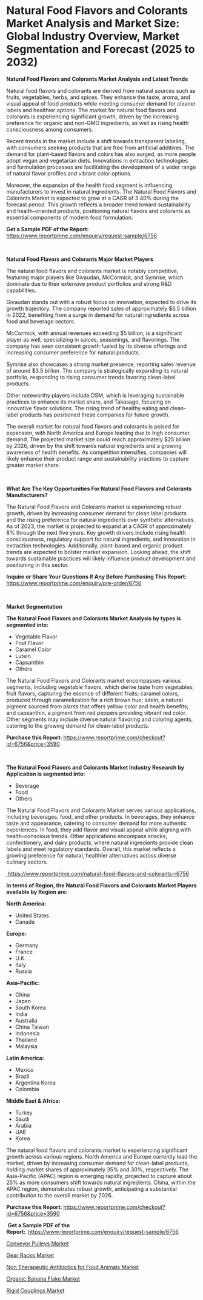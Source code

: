 <p><h1>Natural Food Flavors and Colorants Market Analysis and Market Size: Global Industry Overview, Market Segmentation and Forecast (2025 to 2032)</h1></p><p><strong>Natural Food Flavors and Colorants Market Analysis and Latest Trends</strong></p>
<p><p>Natural food flavors and colorants are derived from natural sources such as fruits, vegetables, herbs, and spices. They enhance the taste, aroma, and visual appeal of food products while meeting consumer demand for cleaner labels and healthier options. The market for natural food flavors and colorants is experiencing significant growth, driven by the increasing preference for organic and non-GMO ingredients, as well as rising health consciousness among consumers.</p><p>Recent trends in the market include a shift towards transparent labeling, with consumers seeking products that are free from artificial additives. The demand for plant-based flavors and colors has also surged, as more people adopt vegan and vegetarian diets. Innovations in extraction technologies and formulation processes are facilitating the development of a wider range of natural flavor profiles and vibrant color options. </p><p>Moreover, the expansion of the health food segment is influencing manufacturers to invest in natural ingredients. The Natural Food Flavors and Colorants Market is expected to grow at a CAGR of 3.40% during the forecast period. This growth reflects a broader trend toward sustainability and health-oriented products, positioning natural flavors and colorants as essential components of modern food formulation.</p></p>
<p><strong>Get a Sample PDF of the Report:&nbsp;</strong> <a href="https://www.reportprime.com/enquiry/request-sample/6756?utm_campaign=2034&utm_medium=2&utm_source=Github&utm_content=ia&utm_term=19032025&utm_id=natural-food-flavors-and-colorants">https://www.reportprime.com/enquiry/request-sample/6756</a></p>
<p>&nbsp;</p>
<p><strong>Natural Food Flavors and Colorants Major Market Players</strong></p>
<p><p>The natural food flavors and colorants market is notably competitive, featuring major players like Givaudan, McCormick, and Symrise, which dominate due to their extensive product portfolios and strong R&D capabilities. </p><p>Givaudan stands out with a robust focus on innovation, expected to drive its growth trajectory. The company reported sales of approximately $6.5 billion in 2022, benefiting from a surge in demand for natural ingredients across food and beverage sectors.</p><p>McCormick, with annual revenues exceeding $5 billion, is a significant player as well, specializing in spices, seasonings, and flavorings. The company has seen consistent growth fueled by its diverse offerings and increasing consumer preference for natural products.</p><p>Symrise also showcases a strong market presence, reporting sales revenue of around $3.5 billion. The company is strategically expanding its natural portfolio, responding to rising consumer trends favoring clean-label products.</p><p>Other noteworthy players include DSM, which is leveraging sustainable practices to enhance its market share, and Takasago, focusing on innovative flavor solutions. The rising trend of healthy eating and clean-label products has positioned these companies for future growth.</p><p>The overall market for natural food flavors and colorants is poised for expansion, with North America and Europe leading due to high consumer demand. The projected market size could reach approximately $25 billion by 2026, driven by the shift towards natural ingredients and a growing awareness of health benefits. As competition intensifies, companies will likely enhance their product range and sustainability practices to capture greater market share.</p></p>
<p>&nbsp;</p>
<p><strong>What Are The Key Opportunities For Natural Food Flavors and Colorants Manufacturers?</strong></p>
<p><p>The Natural Food Flavors and Colorants market is experiencing robust growth, driven by increasing consumer demand for clean label products and the rising preference for natural ingredients over synthetic alternatives. As of 2023, the market is projected to expand at a CAGR of approximately 8% through the next five years. Key growth drivers include rising health consciousness, regulatory support for natural ingredients, and innovation in extraction technologies. Additionally, plant-based and organic product trends are expected to bolster market expansion. Looking ahead, the shift towards sustainable practices will likely influence product development and positioning in this sector.</p></p>
<p><strong>Inquire or Share Your Questions If Any Before Purchasing This Report:</strong> <a href="https://www.reportprime.com/enquiry/pre-order/6756?utm_campaign=2034&utm_medium=2&utm_source=Github&utm_content=ia&utm_term=19032025&utm_id=natural-food-flavors-and-colorants">https://www.reportprime.com/enquiry/pre-order/6756</a></p>
<p>&nbsp;</p>
<p><strong>Market Segmentation</strong></p>
<p><strong>The Natural Food Flavors and Colorants Market Analysis by types is segmented into:</strong></p>
<p><ul><li>Vegetable Flavor</li><li>Fruit Flavor</li><li>Caramel Color</li><li>Lutein</li><li>Capsanthin</li><li>Others</li></ul></p>
<p><p>The Natural Food Flavors and Colorants market encompasses various segments, including vegetable flavors, which derive taste from vegetables; fruit flavors, capturing the essence of different fruits; caramel colors, produced through caramelization for a rich brown hue; lutein, a natural pigment sourced from plants that offers yellow color and health benefits; and capsanthin, a pigment from red peppers providing vibrant red color. Other segments may include diverse natural flavoring and coloring agents, catering to the growing demand for clean-label products.</p></p>
<p><strong>Purchase this Report:&nbsp;</strong><a href="https://www.reportprime.com/checkout?id=6756&price=3590&utm_campaign=2034&utm_medium=2&utm_source=Github&utm_content=ia&utm_term=19032025&utm_id=natural-food-flavors-and-colorants">https://www.reportprime.com/checkout?id=6756&price=3590</a></p>
<p>&nbsp;</p>
<p><strong>The Natural Food Flavors and Colorants Market Industry Research by Application is segmented into:</strong></p>
<p><ul><li>Beverage</li><li>Food</li><li>Others</li></ul></p>
<p><p>The Natural Food Flavors and Colorants Market serves various applications, including beverages, food, and other products. In beverages, they enhance taste and appearance, catering to consumer demand for more authentic experiences. In food, they add flavor and visual appeal while aligning with health-conscious trends. Other applications encompass snacks, confectionery, and dairy products, where natural ingredients provide clean labels and meet regulatory standards. Overall, this market reflects a growing preference for natural, healthier alternatives across diverse culinary sectors.</p></p>
<p><a href="https://www.reportprime.com/natural-food-flavors-and-colorants-r6756?utm_campaign=2034&utm_medium=2&utm_source=Github&utm_content=ia&utm_term=19032025&utm_id=natural-food-flavors-and-colorants">&nbsp;https://www.reportprime.com/natural-food-flavors-and-colorants-r6756</a></p>
<p><strong>In terms of Region, the Natural Food Flavors and Colorants Market Players available by Region are:</strong></p>
<p>
    <p> <strong> North America: </strong>
        <ul>
            <li>United States</li>
            <li>Canada</li>
        </ul>
        </p> 
    <p> <strong> Europe: </strong>
        <ul>
            <li>Germany</li>
            <li>France</li>
            <li>U.K.</li>
            <li>Italy</li>
            <li>Russia</li>
        </ul>
        </p> 
    <p> <strong> Asia-Pacific: </strong>
        <ul>
            <li>China</li>
            <li>Japan</li>
            <li>South Korea</li>
            <li>India</li>
            <li>Australia</li>
            <li>China Taiwan</li>
            <li>Indonesia</li>
            <li>Thailand</li>
            <li>Malaysia</li>
        </ul>
        </p> 
    <p> <strong> Latin America: </strong>
        <ul>
            <li>Mexico</li>
            <li>Brazil</li>
            <li>Argentina Korea</li>
            <li>Colombia</li>
        </ul>
        </p> 
    <p> <strong> Middle East & Africa: </strong>
        <ul>
            <li>Turkey</li>
            <li>Saudi</li>
            <li>Arabia</li>
            <li>UAE</li>
            <li>Korea</li>
        </ul>
    </p>
    </p>
<p><p>The natural food flavors and colorants market is experiencing significant growth across various regions. North America and Europe currently lead the market, driven by increasing consumer demand for clean-label products, holding market shares of approximately 35% and 30%, respectively. The Asia-Pacific (APAC) region is emerging rapidly, projected to capture about 25% as more consumers shift towards natural ingredients. China, within the APAC region, demonstrates robust growth, anticipating a substantial contribution to the overall market by 2026.</p></p>
<p><strong>Purchase this Report: </strong><a href="https://www.reportprime.com/checkout?id=6756&price=3590&utm_campaign=2034&utm_medium=2&utm_source=Github&utm_content=ia&utm_term=19032025&utm_id=natural-food-flavors-and-colorants">https://www.reportprime.com/checkout?id=6756&price=3590</a></p>
<p>&nbsp;<strong>Get a Sample PDF of the Report:&nbsp;&nbsp;</strong><a href="https://www.reportprime.com/enquiry/request-sample/6756?utm_campaign=2034&utm_medium=2&utm_source=Github&utm_content=ia&utm_term=19032025&utm_id=natural-food-flavors-and-colorants">https://www.reportprime.com/enquiry/request-sample/6756</a></p>
<p><strong></strong></p>
<p><p><a href="https://www.linkedin.com/pulse/conveyor-pulleys-market-size-forecast-analysis-145-cagr-8pqie?utm_campaign=2034&utm_medium=2&utm_source=Github&utm_content=ia&utm_term=19032025&utm_id=natural-food-flavors-and-colorants">Conveyor Pulleys Market</a></p><p><a href="https://www.linkedin.com/pulse/market-outlook-gear-racks-industry-from-2025-2032-projected-cz0me?utm_campaign=2034&utm_medium=2&utm_source=Github&utm_content=ia&utm_term=19032025&utm_id=natural-food-flavors-and-colorants">Gear Racks Market</a></p><p><a href="https://github.com/hoganemken50/Market-Research-Report-List-1/blob/main/non-therapeutic-antibiotics-for-food-animals-market.md?utm_campaign=2034&utm_medium=2&utm_source=Github&utm_content=ia&utm_term=19032025&utm_id=natural-food-flavors-and-colorants">Non Therapeutic Antibiotics for Food Animals Market</a></p><p><a href="https://github.com/kuziaaring40/Market-Research-Report-List-1/blob/main/organic-banana-flake-market.md?utm_campaign=2034&utm_medium=2&utm_source=Github&utm_content=ia&utm_term=19032025&utm_id=natural-food-flavors-and-colorants">Organic Banana Flake Market</a></p><p><a href="https://www.linkedin.com/pulse/projected-revenue-growth-rigid-couplings-market-127-cagr-hrune?utm_campaign=2034&utm_medium=2&utm_source=Github&utm_content=ia&utm_term=19032025&utm_id=natural-food-flavors-and-colorants">Rigid Couplings Market</a></p></p>